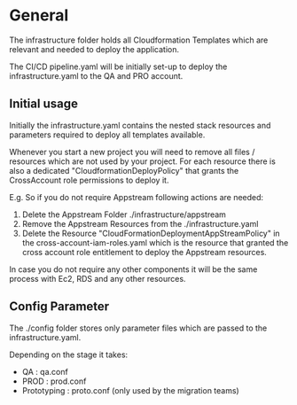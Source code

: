 # General
The infrastructure folder holds all Cloudformation Templates which are relevant and needed to deploy the application.

The CI/CD pipeline.yaml will be initially set-up to deploy the infrastructure.yaml to the QA and PRO account.

## Initial usage
Initially the infrastructure.yaml contains the nested stack resources and parameters required to deploy all templates available.

Whenever you start a new project you will need to remove all files / resources which are not used by your project.
For each resource there is also a dedicated "CloudformationDeployPolicy" that grants the CrossAccount role permissions to deploy it. 

E.g. So if you do not require Appstream following actions are needed:

1. Delete the Appstream Folder ./infrastructure/appstream 
2. Remove the Appstream Resources from the ./infrastructure.yaml
3. Delete the Resource "CloudFormationDeploymentAppStreamPolicy" in the cross-account-iam-roles.yaml which is the resource that granted the cross account role entitlement to deploy the Appstream resources.

In case you do not require any other components it will be the same process with Ec2, RDS and any other resources.

## Config Parameter 

The ./config folder stores only parameter files which are passed to the infrastructure.yaml.

Depending on the stage it takes:
- QA : qa.conf
- PROD : prod.conf
- Prototyping : proto.conf (only used by the migration teams)
